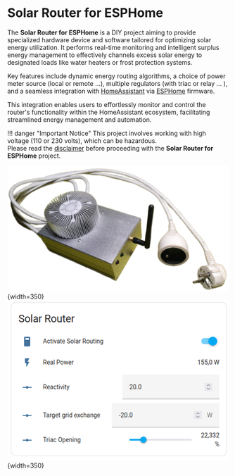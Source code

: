 # Solar Router for ESPHome

The **Solar Router for ESPHome** is a DIY project aiming to provide specialized hardware device and software tailored for optimizing solar energy utilization. It performs real-time monitoring and intelligent surplus energy management to effectively channels excess solar energy to designated loads like water heaters or frost protection systems. 

Key features include dynamic energy routing algorithms, a choice of power meter source (local or remote ...), multiple regulators (with triac or relay ... ), and a seamless integration with [HomeAssistant](http://home-assistant.io) via [ESPHome](http://esphome.io) firmware. 

This integration enables users to effortlessly monitor and control the router's functionality within the HomeAssistant ecosystem, facilitating streamlined energy management and automation.

!!! danger "Important Notice"
    This project involves working with high voltage (110 or 230 volts), which can be hazardous.  
    Please read the [disclaimer](disclamer.md) before proceeding with the **Solar Router for ESPHome** project. 

![SolarRouterClosed](images/SolarRouterClosed.png){width=350}
![Dashboard](images/SolarRouterInHomeAssistantDashboard.png){width=350}


